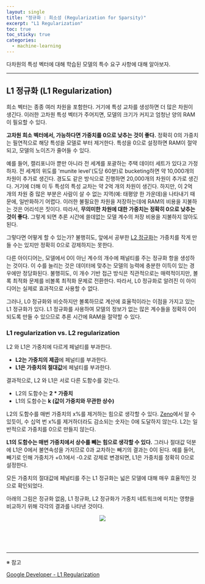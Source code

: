 ```yaml
---
layout: single
title: "정규화 : 희소성 (Regularization for Sparsity)"
excerpt: "L1 Regularization"
toc: true
toc_sticky: true
categories:
  - machine-learning
---
```


다차원의 특성 벡터에 대해 학습된 모델의 특수 요구 사항에 대해 알아보자.


---
## L1 정규화 (L1 Regularization)

희소 벡터는 종종 여러 차원을 포함한다. 거기에 특성 교차를 생성하면 더 많은 차원이 생긴다. 이러한 고차원 특성 벡터가 주어지면, 모델의 크기가 커지고 엄청난 양의 RAM이 필요할 수 있다.

**고차원 희소 벡터에서, 가능하다면 가중치를 0으로 낮추는 것이 좋다.** 정확히 0의 가중치는 필연적으로 해당 특성을 모델로 부터 제거한다. 특성을 0으로 설정하면 RAM이 절약되고, 모델의 노이즈가 줄어들 수 있다.

예를 들어, 캘리포니아 뿐만 아니라 전 세계를 포괄하는 주택 데이터 세트가 있다고 가정하자. 전 세계의 위도를 'munite level'(도당 60분)로 bucketing하면 약 10,000개의 차원이 추가로 생긴다. 경도도 같은 방식으로 진행하면 20,000개의 차원이 추가로 생긴다. 거기에 더해 이 두 특성의 특성 교차는 약 2억 개의 차원이 생긴다. 하지만, 이 2억 개의 차원 중 많은 부분은 사람이 살 수 없는 지역(예: 태평양 한 가운데)을 나타내기 때문에, 일반화하기 어렵다. 이러한 불필요한 차원을 저장하는데에 RAM의 비용을 지불하는 것은 어리석은 짓이다. 따라서, **무의미한 차원에 대한 가중치는 정확히 0으로 낮추는 것이 좋다.** 그렇게 되면 추론 시간에 쓸데없는 모델 계수의 저장 비용을 지불하지 않아도 된다.

그렇다면 어떻게 할 수 있는가? 불행히도, 앞에서 공부한 [L2 정규화](https://prierkt.github.io/machine-learning/Regularization-for-Simplicity/#l2-%EC%A0%95%EA%B7%9C%ED%99%94-l2-regularization)는 가중치를 작게 만들 수는 있지만 정확히 0으로 강제하지는 못한다.

다른 아이디어는, 모델에서 0이 아닌 계수의 개수에 패널티를 주는 정규화 항을 생성하는 것이다. 이 수를 늘리는 것은 데이터에 맞추는 모델의 능력에 충분한 이득이 있는 경우에만 정당화된다. 불행히도, 이 개수 기반 접근 방식은 직관적으로는 매력적이지만, 볼록 최적화 문제를 비볼록 최적화 문제로 전환한다. 따라서, L0 정규화로 알려진 이 아이디어는 실제로 효과적으로 사용할 수 없다.

그러나, L0 정규화와 비슷하지만 볼록하므로 계산에 효율적이라는 이점을 가지고 있는 L1 정규화가 있다. L1 정규화를 사용하여 모델의 정보가 없는 많은 계수들을 정확히 0이 되도록 만들 수 있으므로 추론 시간에 RAM을 절약할 수 있다.


### L1 regularization vs. L2 regularization

L2 와 L1은 가중치에 다르게 페널티를 부과한다.
- **L2는 가중치의 제곱**에 페널티를 부과한다.
- **L1은 가중치의 절대값**에 페널티를 부과한다.

결과적으로, L2 와 L1은 서로 다른 도함수를 갖는다.
- L2의 도함수는 **2 * 가중치**
- L1의 도함수는 **k (값이 가중치와 무관한 상수)**

L2의 도함수를 매번 가중치의 x%를 제거하는 힘으로 생각할 수 있다. [Zeno](https://en.wikipedia.org/wiki/Zeno's_paradoxes#Dichotomy_paradox)에서 알 수 있듯이, 수 십억 번 x%를 제거하더라도 감소되는 숫자는 0에 도달하지 않는다. L2는 일반적으로 가중치를 0으로 만들지 않는다.

**L1의 도함수는 매번 가중치에서 상수를 빼는 힘으로 생각할 수 있다.** 그러나 절대값 덕분에 L1은 0에서 불연속성을 가지므로 0과 교차하는 빼기의 결과는 0이 된다. 예를 들어, 빼기로 인해 가중치가 +0.1에서 -0.2로 강제로 변경되면, L1은 가중치를 정확히 0으로 설정한다.

모든 가중치의 절대값에 페널티를 주는 L1 정규화는 넓은 모델에 대해 매우 효율적인 것으로 확인되었다.

아래의 그림은 정규화 없음, L1 정규화, L2 정규화가 가중치 네트워크에 미치는 영향을 비교하기 위해 각각의 결과를 나타낸 것이다.

<center><img src="{{site.baseurl}}/assets/images/regul_spar1.png" /></center><br>

<br>
<br>
<br>

---
※ 참고

[Google Developer - L1 Regularization](https://developers.google.com/machine-learning/crash-course/regularization-for-sparsity/l1-regularization)<br>